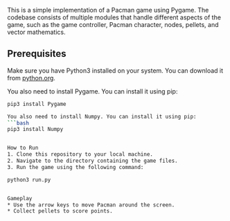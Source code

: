 This is a simple implementation of a Pacman game using Pygame. The codebase consists of multiple modules that handle different aspects of the game, such as the game controller, Pacman character, nodes, pellets, and vector mathematics.

## Prerequisites

Make sure you have Python3 installed on your system. You can download it from [python.org](https://www.python.org/).

You also need to install Pygame. You can install it using pip:

```bash
pip3 install Pygame

You also need to install Numpy. You can install it using pip:
```bash
pip3 install Numpy


How to Run
1. Clone this repository to your local machine.
2. Navigate to the directory containing the game files.
3. Run the game using the following command:

python3 run.py


Gameplay
* Use the arrow keys to move Pacman around the screen.
* Collect pellets to score points.

